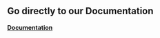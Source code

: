 ## Go directly to our Documentation

<a href="https://nachthimmel-monitoring-gantrisch-docs.vercel.app/" target="_blank"><strong>Documentation</strong></a>
